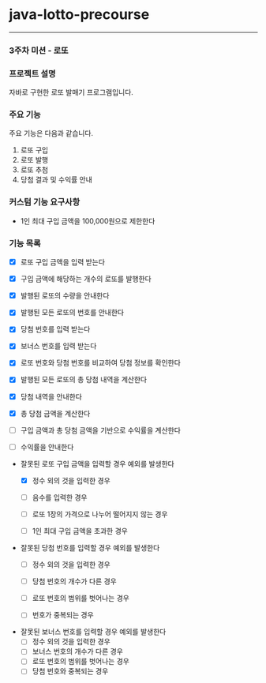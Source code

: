 # java-lotto-precourse

---

### 3주차 미션 - 로또
### 프로젝트 설명
자바로 구현한 로또 발매기 프로그램입니다. 
### 주요 기능
주요 기능은 다음과 같습니다.
1. 로또 구입
2. 로또 발행
3. 로또 추첨
4. 당첨 결과 및 수익률 안내

### 커스텀 기능 요구사항
- 1인 최대 구입 금액을 100,000원으로 제한한다

### 기능 목록
- [x] 로또 구입 금액을 입력 받는다
  

- [x] 구입 금액에 해당하는 개수의 로또를 발행한다
  

- [x] 발행된 로또의 수량을 안내한다
  

- [x] 발행된 모든 로또의 번호를 안내한다
  

- [x] 당첨 번호를 입력 받는다
  

- [x] 보너스 번호를 입력 받는다
  

- [x] 로또 번호와 당첨 번호를 비교하여 당첨 정보를 확인한다
  

- [x] 발행된 모든 로또의 총 당첨 내역을 계산한다
  

- [x] 당첨 내역을 안내한다
  

- [x] 총 당첨 금액을 계산한다
  

- [ ] 구입 금액과 총 당첨 금액을 기반으로 수익률을 계산한다
  

- [ ] 수익률을 안내한다
  

- 잘못된 로또 구입 금액을 입력할 경우 예외를 발생한다
  - [x] 정수 외의 것을 입력한 경우
  - [ ] 음수를 입력한 경우
  - [ ] 로또 1장의 가격으로 나누어 떨어지지 않는 경우
  - [ ] 1인 최대 구입 금액을 초과한 경우


- 잘못된 당첨 번호를 입력할 경우 예외를 발생한다
  - [ ] 정수 외의 것을 입력한 경우
  - [ ] 당첨 번호의 개수가 다른 경우
  - [ ] 로또 번호의 범위를 벗어나는 경우
  - [ ] 번호가 중복되는 경우


- 잘못된 보너스 번호를 입력할 경우 예외를 발생한다
  - [ ] 정수 외의 것을 입력한 경우
  - [ ] 보너스 번호의 개수가 다른 경우
  - [ ] 로또 번호의 범위를 벗어나는 경우
  - [ ] 당첨 번호와 중복되는 경우